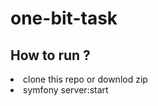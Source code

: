 # one-bit-task
<h2>How to run ?</h2>
<li>clone this repo or downlod zip</li>
<li>symfony server:start</li>
